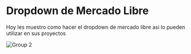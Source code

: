 # Dropdown de Mercado Libre
Hoy les muestro como hacer el dropdown de mercado libre asi lo pueden utilizar en sus proyectos

![Group 2](https://user-images.githubusercontent.com/81174890/188913488-95b8f7c9-bb48-41b1-8dcd-fd85ecbbd631.jpg)
